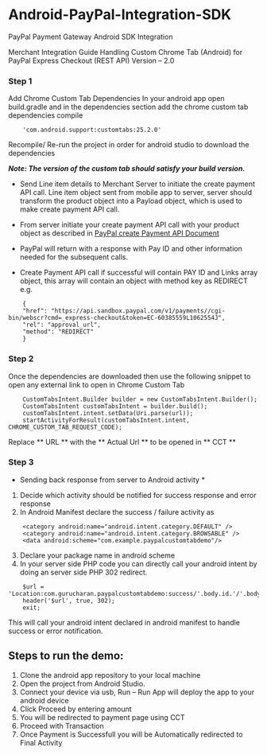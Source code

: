 # Android-PayPal-Integration-SDK
PayPal Payment Gateway Android SDK Integration 


Merchant Integration Guide
Handling Custom Chrome Tab (Android) for
PayPal Express Checkout (REST API)
Version – 2.0

### Step 1

Add Chrome Custom Tab Dependencies
In your android app open build.gradle and in the dependencies section add the chrome custom tab dependencies compile 
```
    'com.android.support:customtabs:25.2.0'
```
Recompile/ Re-run the project in order for android studio to download the dependencies

***Note: The version of the custom tab should satisfy your build version.***

- Send Line item details to Merchant Server to initiate the create payment API call. Line item object sent from mobile app to server, server should transform the product object into a Payload object, which is used to make create payment API call.

- From server initiate your create payment API call with your product object as described in [PayPal create Payment API Document](https://developer.paypal.com/docs/api/payments/#payment)

- PayPal will return with a response with Pay ID and other information needed for the subsequent calls.

- Create Payment API call if successful will contain PAY ID and Links array object, this array will contain an object with method key as REDIRECT e.g.
```
    {
    "href": "https://api.sandbox.paypal.com/v1/payments//cgi-bin/webscr?cmd=_express-checkout&token=EC-60385559L1062554J",
    "rel": "approval_url",
    "method": "REDIRECT"
    }
```
### Step 2

Once the dependencies are downloaded then use the following snippet to open any external link to open in Chrome Custom Tab
```
    CustomTabsIntent.Builder builder = new CustomTabsIntent.Builder(); 
    CustomTabsIntent customTabsIntent = builder.build(); 
    customTabsIntent.intent.setData(Uri.parse(url)); 
    startActivityForResult(customTabsIntent.intent, CHROME_CUSTOM_TAB_REQUEST_CODE);
```
Replace ** URL ** with the ** Actual Url ** to be opened in ** CCT **

### Step 3

* Sending back response from server to Android activity *

1. Decide which activity should be notified for success response and error response
2. In Android Manifest declare the success / failure activity as 
```
    <category android:name="android.intent.category.DEFAULT" /> 
    <category android:name="android.intent.category.BROWSABLE" /> 
    <data android:scheme="com.example.paypalcustomtabdemo"/>
```    
3. Declare your package name in android scheme
4. In your server side PHP code you can directly call your android intent by doing an server side PHP 302 redirect.
```
    $url = 'Location:com.gurucharan.paypalcustomtabdemo:success/'.body.id.'/'.body.payer.payer_info.payer_id;
    header('$url', true, 302);
    exit;
```
This will call your android intent declared in android manifest to handle success or error notification.

## Steps to run the demo:

1. Clone the android app repository to your local machine
2. Open the project from Android Studio.
3. Connect your device via usb, Run – Run App will deploy the app to your android device
4. Click Proceed by entering amount  
5. You will be redirected to payment page using CCT 
6. Proceed with Transaction 
7. Once Payment is Successfull you will be Automatically redirected to Final Activity

